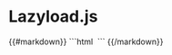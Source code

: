 <h1>Lazyload.js</h1>
{{#markdown}}
```html
<img data-src="example.jpg" class="lazy-load">
```
{{/markdown}}